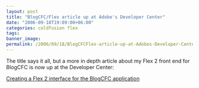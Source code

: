 ```yaml
---
layout: post
title: "BlogCFC/Flex article up at Adobe's Developer Center"
date: "2006-09-18T19:09:00+06:00"
categories: coldfusion flex 
tags: 
banner_image: 
permalink: /2006/09/18/BlogCFCFlex-article-up-at-Adobes-Developer-Center
---
```


The title says it all, but a more in depth article about my Flex 2 front end for BlogCFC is now up at the Developer Center:

<a href="http://www.adobe.com/devnet/coldfusion/articles/flex_blogcfc.html">Creating a Flex 2 interface for the BlogCFC application</a>